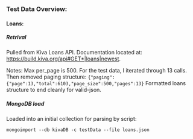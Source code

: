### Test Data Overview:


#### Loans:
##### Retrival
Pulled from Kiva Loans API. Documentation located at: https://build.kiva.org/api#GET*|loans|newest.

Notes: Max per_page is 500. For the test data, I iterated through 13 calls. 
Then removed paging structure:
`{"paging":{"page":13,"total":6103,"page_size":500,"pages":13}`
Formatted loans structure to end cleanly for valid-json.

##### MongoDB load
Loaded into an initial collection for parsing by script:

`mongoimport --db kivaDB -c testData --file loans.json`